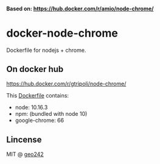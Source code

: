 #### Based on: https://hub.docker.com/r/amio/node-chrome/

# docker-node-chrome

Dockerfile for nodejs + chrome.

## On docker hub

https://hub.docker.com/r/gtripoli/node-chrome/

This [Dockerfile](/Dockerfile) contains:

- node: 10.16.3
- npm: (bundled with node 10)
- google-chrome: 66

## Lincense

MIT @ [geo242](https://github.com/geo242)
